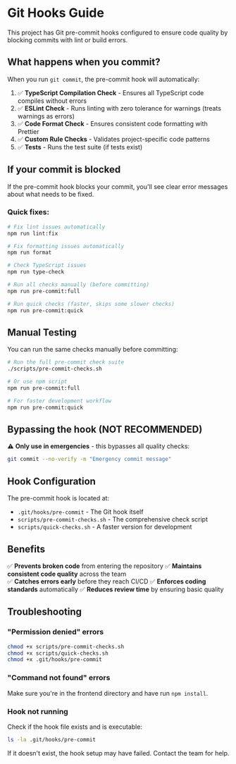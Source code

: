 # Git Hooks Guide

This project has Git pre-commit hooks configured to ensure code quality by blocking commits with lint or build errors.

## What happens when you commit?

When you run `git commit`, the pre-commit hook will automatically:

1. ✅ **TypeScript Compilation Check** - Ensures all TypeScript code compiles without errors
2. ✅ **ESLint Check** - Runs linting with zero tolerance for warnings (treats warnings as errors)
3. ✅ **Code Format Check** - Ensures consistent code formatting with Prettier
4. ✅ **Custom Rule Checks** - Validates project-specific code patterns
5. ✅ **Tests** - Runs the test suite (if tests exist)

## If your commit is blocked

If the pre-commit hook blocks your commit, you'll see clear error messages about what needs to be fixed.

### Quick fixes:

```bash
# Fix lint issues automatically
npm run lint:fix

# Fix formatting issues automatically  
npm run format

# Check TypeScript issues
npm run type-check

# Run all checks manually (before committing)
npm run pre-commit:full

# Run quick checks (faster, skips some slower checks)
npm run pre-commit:quick
```

## Manual Testing

You can run the same checks manually before committing:

```bash
# Run the full pre-commit check suite
./scripts/pre-commit-checks.sh

# Or use npm script
npm run pre-commit:full

# For faster development workflow
npm run pre-commit:quick
```

## Bypassing the hook (NOT RECOMMENDED)

⚠️ **Only use in emergencies** - this bypasses all quality checks:

```bash
git commit --no-verify -m "Emergency commit message"
```

## Hook Configuration

The pre-commit hook is located at:
- `.git/hooks/pre-commit` - The Git hook itself
- `scripts/pre-commit-checks.sh` - The comprehensive check script
- `scripts/quick-checks.sh` - A faster version for development

## Benefits

✅ **Prevents broken code** from entering the repository
✅ **Maintains consistent code quality** across the team  
✅ **Catches errors early** before they reach CI/CD
✅ **Enforces coding standards** automatically
✅ **Reduces review time** by ensuring basic quality

## Troubleshooting

### "Permission denied" errors
```bash
chmod +x scripts/pre-commit-checks.sh
chmod +x scripts/quick-checks.sh
chmod +x .git/hooks/pre-commit
```

### "Command not found" errors
Make sure you're in the frontend directory and have run `npm install`.

### Hook not running
Check if the hook file exists and is executable:
```bash
ls -la .git/hooks/pre-commit
```

If it doesn't exist, the hook setup may have failed. Contact the team for help.